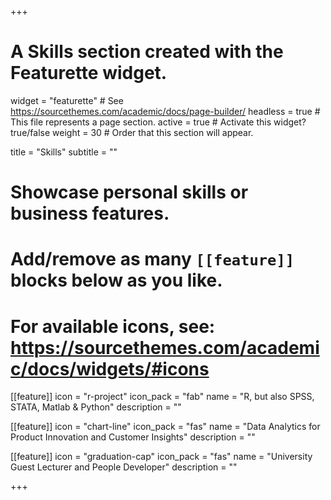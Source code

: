 +++
# A Skills section created with the Featurette widget.
widget = "featurette"  # See https://sourcethemes.com/academic/docs/page-builder/
headless = true  # This file represents a page section.
active = true  # Activate this widget? true/false
weight = 30  # Order that this section will appear.

title = "Skills"
subtitle = ""

# Showcase personal skills or business features.
#
# Add/remove as many `[[feature]]` blocks below as you like.
#
# For available icons, see: https://sourcethemes.com/academic/docs/widgets/#icons

[[feature]]
  icon = "r-project"
  icon_pack = "fab"
  name = "R, but also SPSS, STATA, Matlab & Python"
  description = ""

[[feature]]
  icon = "chart-line"
  icon_pack = "fas"
  name = "Data Analytics for Product Innovation and Customer Insights"
  description = ""  

[[feature]]
  icon = "graduation-cap"
  icon_pack = "fas"
  name = "University Guest Lecturer and People Developer"
  description = ""

+++
